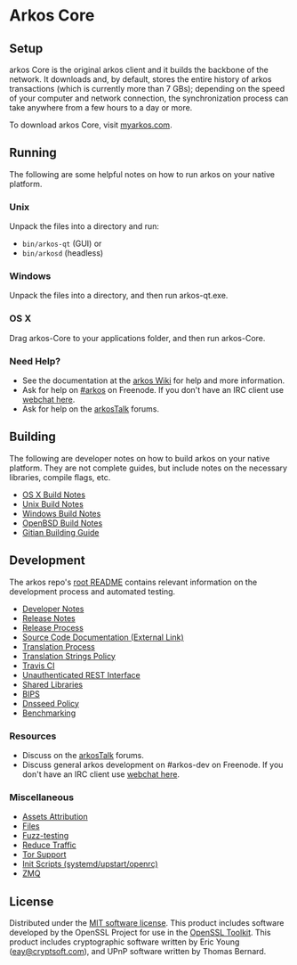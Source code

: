 Arkos Core
=============

Setup
---------------------
arkos Core is the original arkos client and it builds the backbone of the network. It downloads and, by default, stores the entire history of arkos transactions (which is currently more than 7 GBs); depending on the speed of your computer and network connection, the synchronization process can take anywhere from a few hours to a day or more.

To download arkos Core, visit [myarkos.com](https://www.myarkos.com/).

Running
---------------------
The following are some helpful notes on how to run arkos on your native platform.

### Unix

Unpack the files into a directory and run:

- `bin/arkos-qt` (GUI) or
- `bin/arkosd` (headless)

### Windows

Unpack the files into a directory, and then run arkos-qt.exe.

### OS X

Drag arkos-Core to your applications folder, and then run arkos-Core.

### Need Help?

* See the documentation at the [arkos Wiki](https://arkos.info/)
for help and more information.
* Ask for help on [#arkos](http://webchat.freenode.net?channels=arkos) on Freenode. If you don't have an IRC client use [webchat here](http://webchat.freenode.net?channels=arkos).
* Ask for help on the [arkosTalk](https://arkostalk.io/) forums.

Building
---------------------
The following are developer notes on how to build arkos on your native platform. They are not complete guides, but include notes on the necessary libraries, compile flags, etc.

- [OS X Build Notes](build-osx.md)
- [Unix Build Notes](build-unix.md)
- [Windows Build Notes](build-windows.md)
- [OpenBSD Build Notes](build-openbsd.md)
- [Gitian Building Guide](gitian-building.md)

Development
---------------------
The arkos repo's [root README](/README.md) contains relevant information on the development process and automated testing.

- [Developer Notes](developer-notes.md)
- [Release Notes](release-notes.md)
- [Release Process](release-process.md)
- [Source Code Documentation (External Link)](https://dev.visucore.com/arkos/doxygen/)
- [Translation Process](translation_process.md)
- [Translation Strings Policy](translation_strings_policy.md)
- [Travis CI](travis-ci.md)
- [Unauthenticated REST Interface](REST-interface.md)
- [Shared Libraries](shared-libraries.md)
- [BIPS](bips.md)
- [Dnsseed Policy](dnsseed-policy.md)
- [Benchmarking](benchmarking.md)

### Resources
* Discuss on the [arkosTalk](https://arkostalk.io/) forums.
* Discuss general arkos development on #arkos-dev on Freenode. If you don't have an IRC client use [webchat here](http://webchat.freenode.net/?channels=arkos-dev).

### Miscellaneous
- [Assets Attribution](assets-attribution.md)
- [Files](files.md)
- [Fuzz-testing](fuzzing.md)
- [Reduce Traffic](reduce-traffic.md)
- [Tor Support](tor.md)
- [Init Scripts (systemd/upstart/openrc)](init.md)
- [ZMQ](zmq.md)

License
---------------------
Distributed under the [MIT software license](/COPYING).
This product includes software developed by the OpenSSL Project for use in the [OpenSSL Toolkit](https://www.openssl.org/). This product includes
cryptographic software written by Eric Young ([eay@cryptsoft.com](mailto:eay@cryptsoft.com)), and UPnP software written by Thomas Bernard.
